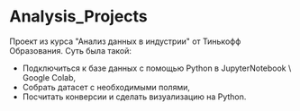 # Analysis_Projects
Проект из курса "Анализ данных в индустрии" от Тинькофф Образования.
Суть была такой:
- Подключиться к базе данных с помощью Python в JupyterNotebook \ Google Colab,
- Собрать датасет с необходимыми полями,
- Посчитать конверсии и сделать визуализацию на Python.

